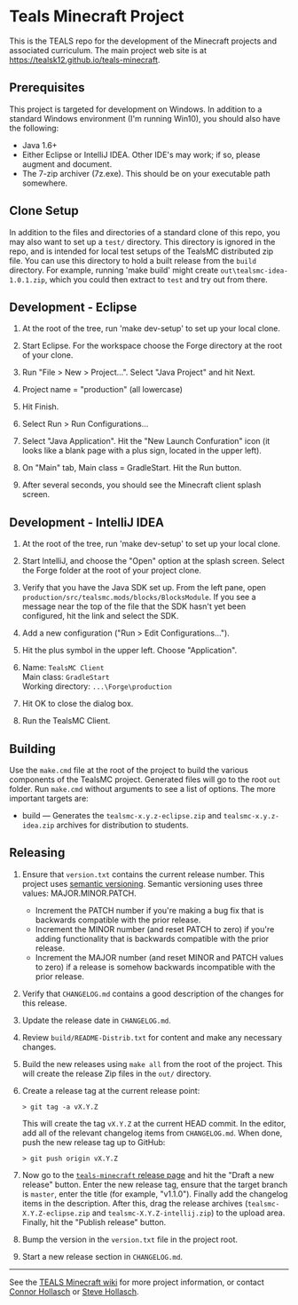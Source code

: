 Teals Minecraft Project
====================================================================================================

This is the TEALS repo for the development of the Minecraft projects and associated curriculum.
The main project web site is at https://tealsk12.github.io/teals-minecraft.


Prerequisites
-------------
This project is targeted for development on Windows. In addition to a standard Windows environment
(I'm running Win10), you should also have the following:

- Java 1.6+
- Either Eclipse or IntelliJ IDEA. Other IDE's may work; if so, please augment and document.
- The 7-zip archiver (7z.exe). This should be on your executable path somewhere.


Clone Setup
-----------
In addition to the files and directories of a standard clone of this repo, you may also want to
set up a `test/` directory. This directory is ignored in the repo, and is intended for local test
setups of the TealsMC distributed zip file. You can use this directory to hold a built release
from the `build` directory. For example, running 'make build' might create
`out\tealsmc-idea-1.0.1.zip`, which you could then extract to `test` and try out from there.


Development - Eclipse
----------------------
1. At the root of the tree, run 'make dev-setup' to set up your local clone.

2. Start Eclipse. For the workspace choose the Forge directory at the root of your clone.

3. Run "File > New > Project...". Select "Java Project" and hit Next.

4. Project name = "production" (all lowercase)

5. Hit Finish.

6. Select Run > Run Configurations...

7. Select "Java Application". Hit the "New Launch Confuration" icon (it looks like a blank page
   with a plus sign, located in the upper left).

8. On "Main" tab, Main class = GradleStart. Hit the Run button.

9. After several seconds, you should see the Minecraft client splash screen.


Development - IntelliJ IDEA
---------------------------
1. At the root of the tree, run 'make dev-setup' to set up your local clone.

2. Start IntelliJ, and choose the "Open" option at the splash screen. Select the Forge folder at the
   root of your project clone.

3. Verify that you have the Java SDK set up. From the left pane, open
  `production/src/tealsmc.mods/blocks/BlocksModule`. If you see a message near the top of the file
  that the SDK hasn't yet been configured, hit the link and select the SDK.

4. Add a new configuration ("Run > Edit Configurations...").

5. Hit the plus symbol in the upper left. Choose "Application".

6. Name: `TealsMC Client`<br>
Main class: `GradleStart`<br>
Working directory: `...\Forge\production`

7. Hit OK to close the dialog box.

8. Run the TealsMC Client.


Building
--------
Use the `make.cmd` file at the root of the project to build the various components of the TealsMC
project. Generated files will go to the root `out` folder. Run `make.cmd` without arguments to see a
list of options. The more important targets are:

- build — Generates the `tealsmc-x.y.z-eclipse.zip` and `tealsmc-x.y.z-idea.zip` archives for
  distribution to students.


Releasing
---------
1. Ensure that `version.txt` contains the current release number. This project uses
   [semantic versioning](http://semver.org/). Semantic versioning uses three values:
   MAJOR.MINOR.PATCH.
   - Increment the PATCH number if you're making a bug fix that is backwards compatible with the prior
     release.
   - Increment the MINOR number (and reset PATCH to zero) if you're adding functionality that is
     backwards compatible with the prior release.
   - Increment the MAJOR number (and reset MINOR and PATCH values to zero) if a release is somehow
     backwards incompatible with the prior release.

2. Verify that `CHANGELOG.md` contains a good description of the changes for this release.

3. Update the release date in `CHANGELOG.md`.

4. Review `build/README-Distrib.txt` for content and make any necessary changes.

5. Build the new releases using `make all` from the root of the project. This will create the
   release Zip files in the `out/` directory.

6. Create a release tag at the current release point:

   ```
   > git tag -a vX.Y.Z
   ```
    
   This will create the tag `vX.Y.Z` at the current HEAD commit. In the editor, add all of the
   relevant changelog items from `CHANGELOG.md`. When done, push the new release tag up to GitHub:
    
   ```
   > git push origin vX.Y.Z
   ```

7. Now go to the
   [`teals-minecraft` release page](https://github.com/TEALSK12/teals-minecraft/releases) and hit
   the "Draft a new release" button. Enter the new release tag, ensure that the target branch is
   `master`, enter the title (for example, "v1.1.0"). Finally add the changelog items in the
   description. After this, drag the release archives (`tealsmc-X.Y.Z-eclipse.zip` and
   `tealsmc-X.Y.Z-intellij.zip`) to the upload area. Finally, hit the "Publish release" button.

8. Bump the version in the `version.txt` file in the project root.

9. Start a new release section in `CHANGELOG.md`.


----
See the [TEALS Minecraft wiki](https://github.com/TEALSK12/tealsMC/wiki) for more project
information, or contact [Connor Hollasch](mailto:connor@hollasch.net) or
[Steve Hollasch](steve@hollasch.net).
